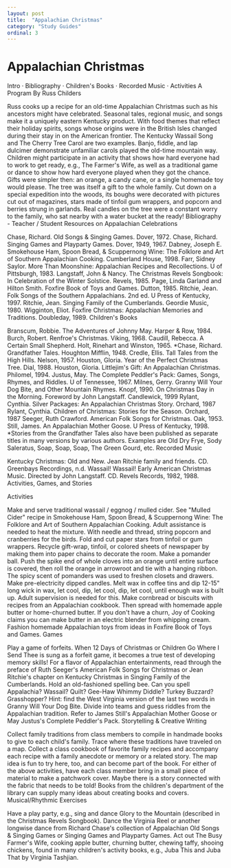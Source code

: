 ```yaml
---
layout: post
title:  "Appalachian Christmas"
category: "Study Guides"
ordinal: 3
---
```


# Appalachian Christmas

Intro · Bibliography · Children's Books · Recorded Music · Activities A Program
By Russ Childers

Russ cooks up a recipe for an old-time Appalachian Christmas such as his
ancestors might have celebrated. Seasonal tales, regional music, and songs make
it a uniquely eastern Kentucky product. With food themes that reflect their
holiday spirits, songs whose origins were in the British Isles changed during
their stay in on the American frontier. The Kentucky Wassail Song and The Cherry
Tree Carol are two examples. Banjo, fiddle, and lap dulcimer demonstrate
unfamiliar carols played the old-time mountain way. Children might participate
in an activity that shows how hard everyone had to work to get ready, e.g., The
Farmer's Wife, as well as a traditional game or dance to show how hard everyone
played when they got the chance. Gifts were simpler then: an orange, a candy
cane, or a single homemade toy would please. The tree was itself a gift to the
whole family. Cut down on a special expedition into the woods, its boughs were
decorated with pictures cut out of magazines, stars made of tinfoil gum
wrappers, and popcorn and berries strung in garlands. Real candles on the tree
were a constant worry to the family, who sat nearby with a water bucket at the
ready! Bibliography - Teacher / Student Resources on Appalachian Celebrations

Chase, Richard. Old Songs & Singing Games. Dover, 1972. Chase, Richard. Singing
Games and Playparty Games. Dover, 1949, 1967. Dabney, Joseph E. Smokehouse Ham,
Spoon Bread, & Scuppernong Wine: The Folklore and Art of Southern Appalachian
Cooking. Cumberland House, 1998. Farr, Sidney Saylor. More Than Moonshine:
Appalachian Recipes and Recollections. U of Pittsburgh, 1983. Langstaff, John &
Nancy. The Christmas Revels Songbook: In Celebration of the Winter Solstice.
Revels, 1985. Page, Linda Garland and Hilton Smith. Foxfire Book of Toys and
Games. Dutton, 1985. Ritchie, Jean. Folk Songs of the Southern Appalachians. 2nd
ed. U Press of Kentucky, 1997. Ritchie, Jean. Singing Family of the Cumberlands.
Geordie Music, 1980. Wigginton, Eliot. Foxfire Christmas: Appalachian Memories
and Traditions. Doubleday, 1989. Children's Books

Branscum, Robbie. The Adventures of Johnny May. Harper & Row, 1984. Burch,
Robert. Renfroe's Christmas. Viking, 1968. Caudill, Rebecca. A Certain Small
Shepherd. Holt, Rinehart and Winston, 1965. *Chase, Richard. Grandfather Tales.
Houghton Mifflin, 1948. Credle, Ellis. Tall Tales from the High Hills. Nelson,
1957. Houston, Gloria. Year of the Perfect Christmas Tree. Dial, 1988. Houston,
Gloria. Littlejim's Gift: An Appalachian Christmas. Philomel, 1994. Justus, May.
The Complete Peddler's Pack: Games, Songs, Rhymes, and Riddles. U of Tennessee,
1967. Milnes, Gerry. Granny Will Your Dog Bite, and Other Mountain Rhymes.
Knopf, 1990. On Christmas Day in the Morning. Foreword by John Langstaff.
Candlewick, 1999 Rylant, Cynthia. Silver Packages: An Appalachian Christmas
Story. Orchard, 1987 Rylant, Cynthia. Children of Christmas: Stories for the
Season. Orchard, 1987 Seeger, Ruth Crawford. American Folk Songs for Christmas.
Oak, 1953. Still, James. An Appalachian Mother Goose. U Press of Kentucky, 1998.
*Stories from the Grandfather Tales also have been published as separate titles
in many versions by various authors. Examples are Old Dry Frye, Sody Saleratus,
Soap, Soap, Soap, The Green Gourd, etc. Recorded Music

Kentucky Christmas: Old and New. Jean Ritchie family and friends. CD. Greenbays
Recordings, n.d. Wassail! Wassail! Early American Christmas Music. Directed by
John Langstaff. CD. Revels Records, 1982, 1988. Activities, Games, and Stories

Activities

Make and serve traditional wassail / eggnog / mulled cider. See "Mulled Cider"
recipe in Smokehouse Ham, Spoon Bread, & Scuppernong Wine: The Folklore and Art
of Southern Appalachian Cooking. Adult assistance is needed to heat the mixture.
With needle and thread, string popcorn and cranberries for the birds. Fold and
cut paper stars from tinfoil or gum wrappers. Recycle gift-wrap, tinfoil, or
colored sheets of newspaper by making them into paper chains to decorate the
room. Make a pomander ball. Push the spike end of whole cloves into an orange
until entire surface is covered, then roll the orange in arrowroot and tie with
a hanging ribbon. The spicy scent of pomanders was used to freshen closets and
drawers. Make pre-electricity dipped candles. Melt wax in coffee tins and dip
12-15" long wick in wax, let cool, dip, let cool, dip, let cool, until enough
wax is built up. Adult supervision is needed for this. Make cornbread or
biscuits with recipes from an Appalachian cookbook. Then spread with homemade
apple butter or home-churned butter. If you don't have a churn, Joy of Cooking
claims you can make butter in an electric blender from whipping cream. Fashion
homemade Appalachian toys from ideas in Foxfire Book of Toys and Games. Games

Play a game of forfeits. When 12 Days of Christmas or Children Go Where I Send
Thee is sung as a forfeit game, it becomes a true test of developing memory
skills! For a flavor of Appalachian entertainments, read through the preface of
Ruth Seeger's American Folk Songs for Christmas or Jean Ritchie's chapter on
Kentucky Christmas in Singing Family of the Cumberlands. Hold an old-fashioned
spelling bee. Can you spell Appalachia? Wassail? Quilt? Gee-Haw Whimmy Diddle?
Turkey Buzzard? Grasshopper? Hint: find the West Virginia version of the last
two words in Granny Will Your Dog Bite. Divide into teams and guess riddles from
the Appalachian tradition. Refer to James Still's Appalachian Mother Goose or
May Justus's Complete Peddler's Pack. Storytelling & Creative Writing

Collect family traditions from class members to compile in handmade books to
give to each child's family. Trace where these traditions have traveled on a
map. Collect a class cookbook of favorite family recipes and accompany each
recipe with a family anecdote or memory or a related story. The map idea is fun
to try here, too, and can become part of the book. For either of the above
activities, have each class member bring in a small piece of material to make a
patchwork cover. Maybe there is a story connected with the fabric that needs to
be told! Books from the children's department of the library can supply many
ideas about creating books and covers. Musical/Rhythmic Exercises

Have a play party, e.g., sing and dance Glory to the Mountain (described in the
Christmas Revels Songbook). Dance the Virginia Reel or another longwise dance
from Richard Chase's collection of Appalachian Old Songs & Singing Games or
Singing Games and Playparty Games. Act out The Busy Farmer's Wife, cooking apple
butter, churning butter, chewing taffy, shooing chickens, found in many
children's activity books, e.g., Juba This and Juba That by Virginia Tashjian.
